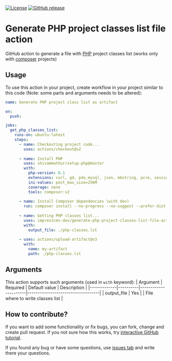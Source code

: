 [![License](https://img.shields.io/github/license/impresscms-dev/generate-php-project-classes-list-file-action.svg)](LICENSE)
[![GitHub release](https://img.shields.io/github/release/impresscms-dev/generate-php-project-classes-list-file-action.svg)](https://github.com/impresscms-dev/generate-php-project-classes-list-file-action/releases)

# Generate PHP project classes list file action

GitHub action to generate a file with [PHP](https://php.net) project classes list (works only with [composer](https://getcomposer.org) projects)

## Usage

To use this action in your project, create workflow in your project similar to this code (Note: some parts and arguments needs to be altered):
```yaml
name: Generate PHP project class list as artifact

on:
  push:

jobs:
  get_php_classes_list:
    runs-on: ubuntu-latest
    steps:
      - name: Checkouting project code...
        uses: actions/checkout@v2
        
      - name: Install PHP
        uses: shivammathur/setup-php@master
        with:
          php-version: 8.1
          extensions: curl, gd, pdo_mysql, json, mbstring, pcre, session
          ini-values: post_max_size=256M
          coverage: none
          tools: composer:v2
          
      - name: Install Composer dependencies (with dev)
        run: composer install --no-progress --no-suggest --prefer-dist --optimize-autoloader
        
      - name: Getting PHP classes list...
        uses: impresscms-dev/generate-php-project-classes-list-file-action@v1.0.0
        with:
          output_file: ./php-classes.lst
          
      - uses: actions/upload-artifact@v3
        with:
          name: my-artifact
          path: ./php-classes.lst
```

## Arguments 

This action supports such arguments (used in `with` keyword):
| Argument    | Required | Default value        | Description                       |
|-------------|----------|----------------------|-----------------------------------|
| output_file | Yes      |                      | File where to write classes list  |

## How to contribute? 

If you want to add some functionality or fix bugs, you can fork, change and create pull request. If you not sure how this works, try [interactive GitHub tutorial](https://try.github.io).

If you found any bug or have some questions, use [issues tab](https://github.com/impresscms-dev/generate-php-project-classes-list-file-action/issues) and write there your questions.
